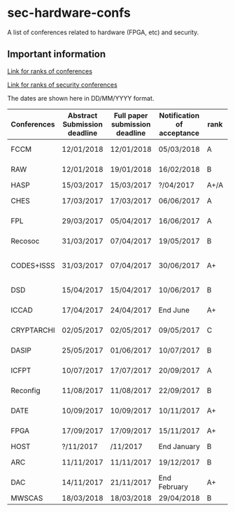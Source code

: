 # sec-hardware-confs
A list of conferences related to hardware (FPGA, etc) and security.

## Important information
[Link for ranks of conferences](https://people.rennes.inria.fr/Olivier.Sentieys/?p=276)

[Link for ranks of security conferences](http://faculty.cs.tamu.edu/guofei/sec_conf_stat.htm)

The dates are shown here in DD/MM/YYYY format. 

| Conferences | Abstract Submission deadline | Full paper submission deadline | Notification of acceptance | rank | Location              | Link                                     |
| ----------- | ---------------------------- | ------------------------------ | -------------------------- | ---- | --------------------- | ---------------------------------------- |
| FCCM        | 12/01/2018                   | 12/01/2018                     | 05/03/2018                 | A    | Boulder, CO, USA      | [Website](http://fccm.org)               |
| RAW         | 12/01/2018                   | 19/01/2018                     | 16/02/2018                 | B    | Vancouver, Canada     | [Website](http://raw.necst.it/) |
| HASP        | 15/03/2017                   | 15/03/2017                     | ?/04/2017                  | A+/A | Toronto               | [Website](http://caslab.csl.yale.edu/workshops/hasp2017/index.html) |
| CHES        | 17/03/2017                   | 17/03/2017                     | 06/06/2017                 | A    | Taipei, Taiwan        | [Website](http://www.chesworkshop.org/2017/) |
| FPL         | 29/03/2017                   | 05/04/2017                     | 16/06/2017                 | A    | Ghent (Belgium)       | [Website](http://www.fpl2017.org/)       |
| Recosoc     | 31/03/2017                   | 07/04/2017                     | 19/05/2017                 | B    | Madrid, Spain         | [Website](http://www.recosoc.org/)       |
| CODES+ISSS  | 31/03/2017                   | 07/04/2017                     | 30/06/2017                 | A+   | Seoul, South Korea    | [Website](http://esweek.org/codes/about)             |
| DSD         | 15/04/2017                   | 15/04/2017                     | 10/06/2017                 | B    | Vianne, Austria       | [Website](http://dsd-seaa2017.ocg.at)    |
| ICCAD       | 17/04/2017                   | 24/04/2017                     | End June                   | A+   | Irvine (CA, USA)      | [Website](https://iccad.com)             |
| CRYPTARCHI  | 02/05/2017                   | 02/05/2017                     | 09/05/2017                 | C    | Smolenice, Slovakia   | [Website](https://labh-curien.univ-st-etienne.fr/cryptarchi/) |
| DASIP       | 25/05/2017                   | 01/06/2017                     | 10/07/2017                 | B    | Dresden, Germany      | [Website](http://dasip2017.esit.rub.de/) |
| ICFPT       | 10/07/2017                   | 17/07/2017                     | 20/09/2017                 | A    | Melbourne (Australia) | [Website](http://www.icfpt.org/)         |
| Reconfig    | 11/08/2017                   | 11/08/2017                     | 22/09/2017                 | B    | Cancun, Mexico        | [Website](http://www.reconfig.org/)      |
| DATE        | 10/09/2017                    | 10/09/2017                       | 10/11/2017              | A+   | Dresden, Germany      | [Website](http://date-conference.com)    |
| FPGA        | 17/09/2017                    | 17/09/2017                    | 15/11/2017                 | A+   | Monterrey (CA, USA)   | [Website](http://www.isfpga.org/)        |
| HOST        | ?/11/2017                    | /11/2017                       | End January                | B    |                       | [Website](http://www.hostsymposium.org/)    |
| ARC         | 11/11/2017                 | 11/11/2017                   | 19/12/2017               | B    | Santorini, Greece          | [Website](http://arc2018.esda-lab.cied.teiwest.gr/) |
| DAC         | 14/11/2017                  | 21/11/2017                    | End February               | A+   | Austin (TX, USA)        | [Website](http://www.dac.com)            |
| MWSCAS      | 18/03/2018                   | 18/03/2018                     | 29/04/2018                 | B    | Boston                | [Website](https://mwscas2018.org/) |

